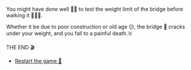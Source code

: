You might have done well 👍🏻 to test the weight limit of the bridge before walking it 🚶🏻‍♂️.
   
Whether it be due to poor construction or old age 😕, the bridge 🌉 cracks under your weight, and you fall to a painful death.☠️

THE END 🎬

-    [Restart the game 🔁](../begin-journey.md)

